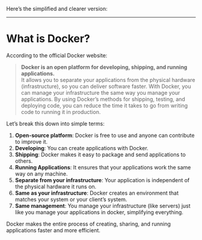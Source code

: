 Here’s the simplified and clearer version:

---

# What is Docker?

According to the official Docker website:

> **Docker is an open platform for developing, shipping, and running applications.**  
> It allows you to separate your applications from the physical hardware (infrastructure), so you can deliver software faster. With Docker, you can manage your infrastructure the same way you manage your applications. By using Docker’s methods for shipping, testing, and deploying code, you can reduce the time it takes to go from writing code to running it in production.

Let’s break this down into simple terms:

1. **Open-source platform**: Docker is free to use and anyone can contribute to improve it.
2. **Developing**: You can create applications with Docker.
3. **Shipping**: Docker makes it easy to package and send applications to others.
4. **Running Applications**: It ensures that your applications work the same way on any machine.
5. **Separate from your infrastructure**: Your application is independent of the physical hardware it runs on.
6. **Same as your infrastructure**: Docker creates an environment that matches your system or your client’s system.
7. **Same management**: You manage your infrastructure (like servers) just like you manage your applications in docker, simplifying everything.

Docker makes the entire process of creating, sharing, and running applications faster and more efficient.
